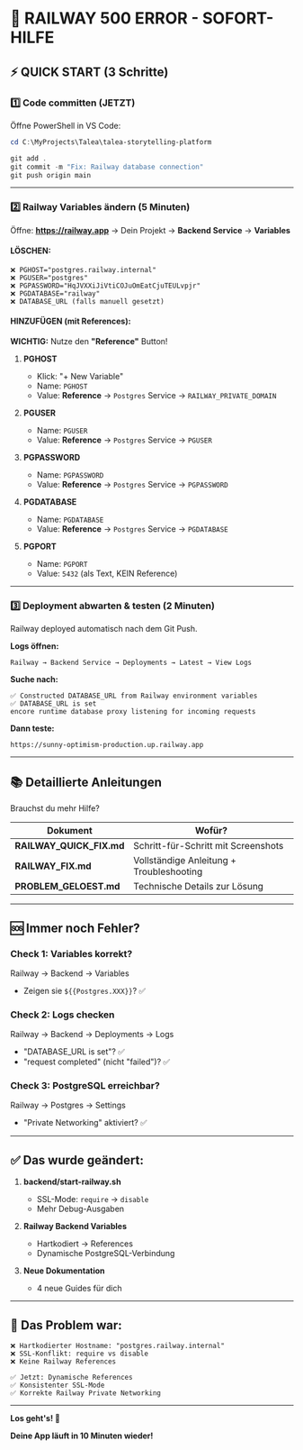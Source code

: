 # 🚨 RAILWAY 500 ERROR - SOFORT-HILFE

## ⚡ QUICK START (3 Schritte)

### 1️⃣ Code committen (JETZT)

Öffne PowerShell in VS Code:

```powershell
cd C:\MyProjects\Talea\talea-storytelling-platform

git add .
git commit -m "Fix: Railway database connection"
git push origin main
```

---

### 2️⃣ Railway Variables ändern (5 Minuten)

Öffne: **https://railway.app** → Dein Projekt → **Backend Service** → **Variables**

#### LÖSCHEN:
```
❌ PGHOST="postgres.railway.internal"
❌ PGUSER="postgres"  
❌ PGPASSWORD="HqJVXXiJiVtiCOJuOmEatCjuTEULvpjr"
❌ PGDATABASE="railway"
❌ DATABASE_URL (falls manuell gesetzt)
```

#### HINZUFÜGEN (mit References):

**WICHTIG:** Nutze den **"Reference"** Button!

1. **PGHOST**
   - Klick: "+ New Variable"
   - Name: `PGHOST`
   - Value: **Reference** → `Postgres` Service → `RAILWAY_PRIVATE_DOMAIN`

2. **PGUSER**
   - Name: `PGUSER`
   - Value: **Reference** → `Postgres` Service → `PGUSER`

3. **PGPASSWORD**
   - Name: `PGPASSWORD`
   - Value: **Reference** → `Postgres` Service → `PGPASSWORD`

4. **PGDATABASE**
   - Name: `PGDATABASE`
   - Value: **Reference** → `Postgres` Service → `PGDATABASE`

5. **PGPORT**
   - Name: `PGPORT`
   - Value: `5432` (als Text, KEIN Reference)

---

### 3️⃣ Deployment abwarten & testen (2 Minuten)

Railway deployed automatisch nach dem Git Push.

**Logs öffnen:**
```
Railway → Backend Service → Deployments → Latest → View Logs
```

**Suche nach:**
```
✅ Constructed DATABASE_URL from Railway environment variables
✅ DATABASE_URL is set
encore runtime database proxy listening for incoming requests
```

**Dann teste:**
```
https://sunny-optimism-production.up.railway.app
```

---

## 📚 Detaillierte Anleitungen

Brauchst du mehr Hilfe?

| Dokument | Wofür? |
|----------|--------|
| **RAILWAY_QUICK_FIX.md** | Schritt-für-Schritt mit Screenshots |
| **RAILWAY_FIX.md** | Vollständige Anleitung + Troubleshooting |
| **PROBLEM_GELOEST.md** | Technische Details zur Lösung |

---

## 🆘 Immer noch Fehler?

### Check 1: Variables korrekt?
Railway → Backend → Variables
- Zeigen sie `${{Postgres.XXX}}`? ✅

### Check 2: Logs checken
Railway → Backend → Deployments → Logs
- "DATABASE_URL is set"? ✅
- "request completed" (nicht "failed")? ✅

### Check 3: PostgreSQL erreichbar?
Railway → Postgres → Settings
- "Private Networking" aktiviert? ✅

---

## ✅ Das wurde geändert:

1. **backend/start-railway.sh**
   - SSL-Mode: `require` → `disable` 
   - Mehr Debug-Ausgaben

2. **Railway Backend Variables**
   - Hartkodiert → References
   - Dynamische PostgreSQL-Verbindung

3. **Neue Dokumentation**
   - 4 neue Guides für dich

---

## 🎯 Das Problem war:

```
❌ Hartkodierter Hostname: "postgres.railway.internal"
❌ SSL-Konflikt: require vs disable
❌ Keine Railway References

✅ Jetzt: Dynamische References
✅ Konsistenter SSL-Mode
✅ Korrekte Railway Private Networking
```

---

**Los geht's! 🚀**

**Deine App läuft in 10 Minuten wieder!**

